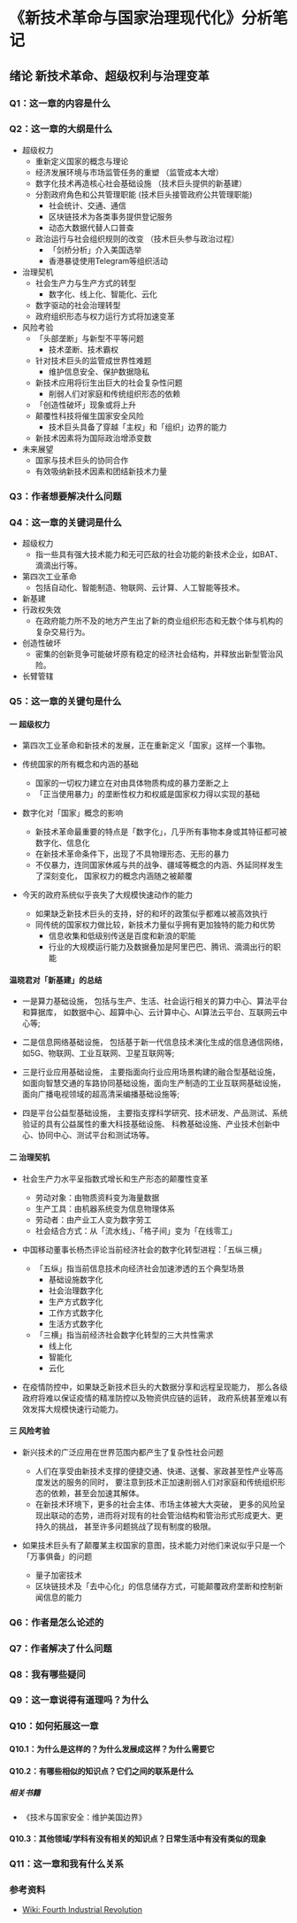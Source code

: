 # 《新技术革命与国家治理现代化》分析笔记

## 绪论 新技术革命、超级权利与治理变革

### Q1：这一章的内容是什么

### Q2：这一章的大纲是什么

- 超级权力
  - 重新定义国家的概念与理论
  - 经济发展环境与市场监管任务的重塑 （监管成本大增）
  - 数字化技术再造核心社会基础设施 （技术巨头提供的新基建）
  - 分割政府角色和公共管理职能 (技术巨头接管政府公共管理职能)
    - 社会统计、交通、通信
    - 区块链技术为各类事务提供登记服务
    - 动态大数据代替人口普查
  - 政治运行与社会组织规则的改变 （技术巨头参与政治过程）
    - 「剑桥分析」介入美国选举
    - 香港暴徒使用Telegram等组织活动
- 治理契机
  - 社会生产力与生产方式的转型
    - 数字化、线上化、智能化、云化
  - 数字驱动的社会治理转型
  - 政府组织形态与权力运行方式将加速变革
- 风险考验
  - 「头部垄断」与新型不平等问题
    - 技术垄断、技术霸权
  - 针对技术巨头的监管成世界性难题
    - 维护信息安全、保护数据隐私
  - 新技术应用将衍生出巨大的社会复杂性问题
    - 削弱人们对家庭和传统组织形态的依赖
  - 「创造性破坏」现象或将上升
  - 颠覆性科技将催生国家安全风险
    - 技术巨头具备了穿越「主权」和「组织」边界的能力
  - 新技术因素将为国际政治增添变数
- 未来展望
  - 国家与技术巨头的协同合作
  - 有效吸纳新技术因素和团结新技术力量

### Q3：作者想要解决什么问题

### Q4：这一章的关键词是什么

- 超级权力
  - 指一些具有强大技术能力和无可匹敌的社会功能的新技术企业，如BAT、滴滴出行等。
- 第四次工业革命
  - 包括自动化、智能制造、物联网、云计算、人工智能等技术。
- 新基建
- 行政权失效
  - 在政府能力所不及的地方产生出了新的商业组织形态和无数个体与机构的复杂交易行为。
- 创造性破坏
  - 密集的创新竞争可能破坏原有稳定的经济社会结构，并释放出新型管治风险。
- 长臂管辖

### Q5：这一章的关键句是什么

#### 一 超级权力

- 第四次工业革命和新技术的发展，正在重新定义「国家」这样一个事物。

- 传统国家的所有概念和内涵的基础
  - 国家的一切权力建立在对由具体物质构成的暴力垄断之上
  - 「正当使用暴力」的垄断性权力和权威是国家权力得以实现的基础

- 数字化对「国家」概念的影响
  - 新技术革命最重要的特点是「数字化」，几乎所有事物本身或其特征都可被数字化、信息化
  - 在新技术革命条件下，出现了不具物理形态、无形的暴力
  - 不仅暴力，连同国家休戚与共的战争、疆域等概念的内涵、外延同样发生了深刻变化，
    国家权力的概念内涵随之被颠覆

- 今天的政府系统似乎丧失了大规模快速动作的能力
  - 如果缺乏新技术巨头的支持，好的和坏的政策似乎都难以被高效执行
  - 同传统的国家权力做比较，新技术力量似乎拥有更加独特的能力和优势
    - 信息收集和低级别传送是百度和新浪的职能
    - 行业的大规模运行能力及数据叠加是阿里巴巴、腾讯、滴滴出行的职能

#### 温晓君对「新基建」的总结

- 一是算力基础设施，
  包括与生产、生活、社会运行相关的算力中心、算法平台和算据库，
  如数据中心、超算中心、云计算中心、AI算法云平台、互联网云中心等;

- 二是信息网络基础设施，
  包括基于新一代信息技术演化生成的信息通信网络，
  如5G、物联网、工业互联网、卫星互联网等;

- 三是行业应用基础设施，
  主要指面向行业应用场景构建的融合型基础设施，
  如面向智慧交通的车路协同基础设施，面向生产制造的工业互联网基础设施，面向广播电视领域的超高清采编播基础设施等;

- 四是平台公益型基础设施，
 主要指支撑科学研究、技术研发、产品测试、系统验证的具有公益属性的重大科技基础设施、
 科教基础设施、产业技术创新中心、协同中心、测试平台和测试场等。

#### 二 治理契机

- 社会生产力水平呈指数式增长和生产形态的颠覆性变革
  - 劳动对象：由物质资料变为海量数据
  - 生产工具：由机器系统变为信息物理体系
  - 劳动者：由产业工人变为数字劳工
  - 社会结合方式：从「流水线」、「格子间」变为「在线零工」

- 中国移动董事长杨杰评论当前经济社会的数字化转型进程：「五纵三横」
  - 「五纵」指当前信息技术向经济社会加速渗透的五个典型场景
    - 基础设施数字化
    - 社会治理数字化
    - 生产方式数字化
    - 工作方式数字化
    - 生活方式数字化
  - 「三横」指当前经济社会数字化转型的三大共性需求
    - 线上化
    - 智能化
    - 云化

- 在疫情防控中，如果缺乏新技术巨头的大数据分享和远程呈现能力，
  那么各级政府将难以保证疫情的精准防控以及物资供应链的运转，
  政府系统甚至难以有效发挥大规模快速行动能力。

#### 三 风险考验

- 新兴技术的广泛应用在世界范围内都产生了复杂性社会问题
  - 人们在享受由新技术支撑的便捷交通、快递、送餐、家政甚至性产业等高度发达的服务的同时，
    要注意到技术正加速削弱人们对家庭和传统组织形态的依赖，甚至会加速其解体。
  - 在新技术环境下，更多的社会主体、市场主体被大大突破，
    更多的风险呈现出联动的态势，进而将对现有的社会管治结构和管治形式形成更大、更持久的挑战，
    甚至许多问题挑战了现有制度的极限。

- 如果技术巨头有了颠覆某主权国家的意图，技术能力对他们来说似乎只是一个「万事俱备」的问题
  - 量子加密技术
  - 区块链技术及「去中心化」的信息储存方式，可能颠覆政府垄断和控制新闻信息的能力

### Q6：作者是怎么论述的

### Q7：作者解决了什么问题

### Q8：我有哪些疑问

### Q9：这一章说得有道理吗？为什么

### Q10：如何拓展这一章

#### Q10.1：为什么是这样的？为什么发展成这样？为什么需要它

#### Q10.2：有哪些相似的知识点？它们之间的联系是什么

##### 相关书籍

- 《技术与国家安全：维护美国边界》

#### Q10.3：其他领域/学科有没有相关的知识点？日常生活中有没有类似的现象

### Q11：这一章和我有什么关系

### 参考资料

- [Wiki: Fourth Industrial Revolution](https://en.wikipedia.org/wiki/Fourth_Industrial_Revolution)
